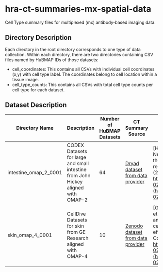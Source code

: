 # hra-ct-summaries-mx-spatial-data
Cell Type summary files for multiplexed (mx) antibody-based imaging data.

## Directory Description
Each directory in the root directory corresponds to one type of data collection. Within each directory, there are two directories containing CSV files named by HuBMAP IDs of those datasets:
* cell_coordinates: This contains all CSVs with individual cell coordinates (x,y) with cell type label. The coordinates belong to cell location within a tissue image.
* cell_type_counts: This contains all CSVs with total cell type counts per cell type for each dataset.

## Dataset Description

| Directory Name | Description | Number of HuBMAP Datasets | CT Summary Source | Paper |
| ------------- | ------------- | ------------- | ------------- | ------------- |
| intestine_omap_2_0001 | CODEX Datasets for large and small intestine from John Hickey aligned with OMAP-2| 64 | [Dryad dataset from data provider](https://doi.org/10.5061/dryad.pk0p2ngrf) | [Hickey, J.W., Becker, W.R., Nevins, S.A. et al. Organization of the human intestine at single-cell resolution. Nature 619, 572–584 (2023). https://doi.org/10.1038/s41586-023-05915-x](https://doi.org/10.1038/s41586-023-05915-x) |
| skin_omap_4_0001 | CellDive Datasets for skin from GE Research aligned with OMAP-4| 10 | [Zenodo dataset from data provider](https://doi.org/10.1101/2022.03.30.486438) | [Ghose, S., Ju, Y., McDonough, E. et al. 3D reconstruction of skin and spatial mapping of immune cell density, vascular distance and effects of sun exposure and aging. Commun Biol 6, 718 (2023). https://doi.org/10.1038/s42003-023-04991-z](https://doi.org/10.1038/s42003-023-04991-z) |